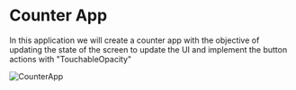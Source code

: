 
# Counter App

In this application we will create a counter app with the objective of updating the state of the screen to update the UI and implement the button actions with "TouchableOpacity"


![CounterApp](https://github.com/igalarzaBTS/ReactNativeCourse/assets/94064400/0b924c19-4db4-4e5d-a4dc-4b666bbe8379)
